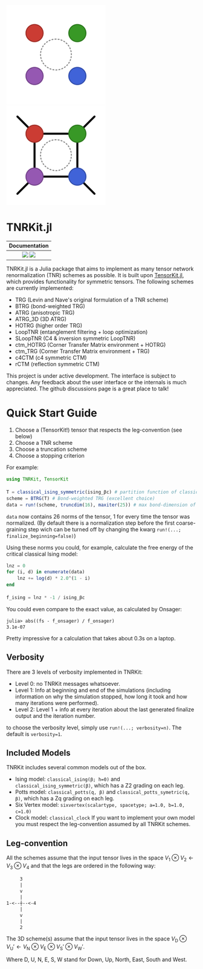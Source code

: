 ![TNRKit Logo](https://github.com/VictorVanthilt/TNRKit.jl/blob/master/docs/src/assets/TNRKitLogo-dark.svg#gh-dark-mode-only)
![TNRKit Logo](https://github.com/VictorVanthilt/TNRKit.jl/blob/master/docs/src/assets/TNRKitLogo-light.svg#gh-light-mode-only)

# TNRKit.jl
| **Documentation** |
|:-----------------:|
| [![][docs-stable-img]][docs-stable-url] [![][docs-dev-img]][docs-dev-url] |

[docs-stable-img]: https://img.shields.io/badge/docs-stable-blue.svg
[docs-stable-url]: https://VictorVanthilt.github.io/TNRKit.jl/stable

[docs-dev-img]: https://img.shields.io/badge/docs-dev-blue.svg
[docs-dev-url]: https://VictorVanthilt.github.io/TNRKit.jl/dev

TNRKit.jl is a Julia package that aims to implement as many tensor network renormalization (TNR) schemes as possible.
It is built upon
[TensorKit.jl](https://github.com/jutho/TensorKit.jl), which provides functionality for symmetric tensors.
The following schemes are currently implemented:
- TRG (Levin and Nave's original formulation of a TNR scheme) 
- BTRG (bond-weighted TRG)
- ATRG (anisotropic TRG)
- ATRG_3D (3D ATRG)
- HOTRG (higher order TRG)
- LoopTNR (entanglement filtering + loop optimization)
- SLoopTNR (C4 & inversion symmetric LoopTNR)
- ctm_HOTRG (Corner Transfer Matrix environment + HOTRG)
- ctm_TRG (Corner Transfer Matrix environment + TRG)
- c4CTM (c4 symmetric CTM)
- rCTM (reflection symmetric CTM)

This project is under active development. The interface is subject to changes. Any feedback about the user interface or the internals is much appreciated. The github discussions page is a great place to talk!

# Quick Start Guide
1. Choose a (TensorKit!) tensor that respects the leg-convention (see below)
2. Choose a TNR scheme
3. Choose a truncation scheme
4. Choose a stopping criterion

For example:
```julia
using TNRKit, TensorKit

T = classical_ising_symmetric(ising_βc) # partition function of classical Ising model at the critical point
scheme = BTRG(T) # Bond-weighted TRG (excellent choice)
data = run!(scheme, truncdim(16), maxiter(25)) # max bond-dimension of 16, for 25 iterations
```
`data` now contains 26 norms of the tensor, 1 for every time the tensor was normalized. (By default there is a normalization step before the first coarse-graining step wich can be turned off by changing the kwarg `run!(...; finalize_beginning=false)`)

Using these norms you could, for example, calculate the free energy of the critical classical Ising model:
```Julia
lnz = 0
for (i, d) in enumerate(data)
    lnz += log(d) * 2.0^(1 - i)
end

f_ising = lnz * -1 / ising_βc
```
You could even compare to the exact value, as calculated by Onsager:
```julia-repl
julia> abs((fs - f_onsager) / f_onsager)
3.1e-07
```
Pretty impressive for a calculation that takes about 0.3s on a laptop.

## Verbosity
There are 3 levels of verbosity implemented in TNRKit:
- Level 0: no TNRKit messages whatsoever.
- Level 1: Info at beginning and end of the simulations (including information on why the simulation stopped, how long it took and how many iterations were performed).
- Level 2: Level 1 + info at every iteration about the last generated finalize output and the iteration number.
  
to choose the verbosity level, simply use `run!(...; verbosity=n)`. The default is `verbosity=1`.

## Included Models
TNRKit includes several common models out of the box.
- Ising model: `classical_ising(β; h=0)` and `classical_ising_symmetric(β)`, which has a Z2 grading on each leg.
- Potts model: `classical_potts(q, β)` and `classical_potts_symetric(q, β)`, which has a Zq grading on each leg.
- Six Vertex model: `sixvertex(scalartype, spacetype; a=1.0, b=1.0, c=1.0)`
- Clock model: `classical_clock`
If you want to implement your own model you must respect the leg-convention assumed by all TNRKit schemes.

## Leg-convention
All the schemes assume that the input tensor lives in the space $V_1 \otimes V_2 \leftarrow V_3 \otimes V_4$ and that the legs are ordered in the following way:
```
     3
     |
     v
     |
1-<--┼--<-4
     |
     v
     |
     2
```

The 3D scheme(s) assume that the input tensor lives in the space $V_{\text{D}} \otimes V_{\text{U}} \prime \leftarrow V_{\text{N}} \otimes V_{\text{E}} \otimes V_{\text{S}} \prime \otimes V_{\text{W}} \prime$.

Where D, U, N, E, S, W stand for Down, Up, North, East, South and West.
